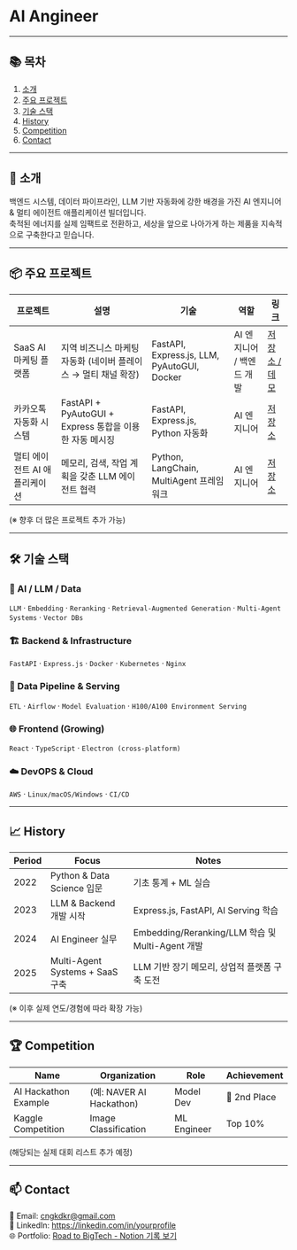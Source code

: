 # AI Angineer

---

## 📚 목차
1. [소개](#-소개)
2. [주요 프로젝트](#-주요-프로젝트)
3. [기술 스택](#-기술-스택)
4. [History](#-History)
5. [Competition](#-Competition)
6. [Contact](#-Contact)

---

## 🚀 소개
백엔드 시스템, 데이터 파이프라인, LLM 기반 자동화에 강한 배경을 가진 AI 엔지니어 & 멀티 에이전트 애플리케이션 빌더입니다.  
축적된 에너지를 실제 임팩트로 전환하고, 세상을 앞으로 나아가게 하는 제품을 지속적으로 구축한다고 믿습니다.

---

## 📦 주요 프로젝트
| 프로젝트 | 설명 | 기술 | 역할 | 링크 |
|---------|------------|------|------|------|
| SaaS AI 마케팅 플랫폼 | 지역 비즈니스 마케팅 자동화 (네이버 플레이스 → 멀티 채널 확장) | FastAPI, Express.js, LLM, PyAutoGUI, Docker | AI 엔지니어 / 백엔드 개발 | [저장소 / 데모](https://github.com/junreud/my-backend) |
| 카카오톡 자동화 시스템 | FastAPI + PyAutoGUI + Express 통합을 이용한 자동 메시징 | FastAPI, Express.js, Python 자동화 | AI 엔지니어 | [저장소]() |
| 멀티 에이전트 AI 애플리케이션 | 메모리, 검색, 작업 계획을 갖춘 LLM 에이전트 협력 | Python, LangChain, MultiAgent 프레임워크 | AI 엔지니어 | [저장소]() |

(※ 향후 더 많은 프로젝트 추가 가능)

---

## 🛠 기술 스택

### 🧠 AI / LLM / Data
`LLM` · `Embedding` · `Reranking` · `Retrieval-Augmented Generation` · `Multi-Agent Systems` · `Vector DBs`

### 🏗 Backend & Infrastructure
`FastAPI` · `Express.js` · `Docker` · `Kubernetes` · `Nginx`

### 📡 Data Pipeline & Serving
`ETL` · `Airflow` · `Model Evaluation` · `H100/A100 Environment Serving`

### 🌐 Frontend (Growing)
`React` · `TypeScript` · `Electron (cross-platform)`

### ☁️ DevOPS & Cloud
`AWS` · `Linux/macOS/Windows` · `CI/CD`

---

## 📈 History

| Period | Focus | Notes |
|--------|--------|--------|
| 2022 | Python & Data Science 입문 | 기초 통계 + ML 실습 |
| 2023 | LLM & Backend 개발 시작 | Express.js, FastAPI, AI Serving 학습 |
| 2024 | AI Engineer 실무 | Embedding/Reranking/LLM 학습 및 Multi-Agent 개발 |
| 2025 | Multi-Agent Systems + SaaS 구축 | LLM 기반 장기 메모리, 상업적 플랫폼 구축 도전 |

(※ 이후 실제 연도/경험에 따라 확장 가능)

---

## 🏆 Competition
| Name | Organization | Role | Achievement |
|------|--------------|------|------------|
| AI Hackathon Example | (예: NAVER AI Hackathon) | Model Dev | 🥈 2nd Place |
| Kaggle Competition | Image Classification | ML Engineer | Top 10% |

(해당되는 실제 대회 리스트 추가 예정)

---

## 📫 Contact
📍 Email: cngkdkr@gmail.com  
💼 LinkedIn: https://linkedin.com/in/yourprofile  
🌐 Portfolio: [Road to BigTech - Notion 기록 보기](https://www.notion.so/Road-to-BigTec-27e153f6ee1280288935f1d2f6dfdedc?source=copy_link)


